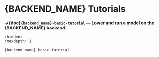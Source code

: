 # {BACKEND_NAME} Tutorials

**→{doc}`{backend_name}-basic-tutorial` — Lower and run a model on the {BACKEND_NAME} backend.**

```{toctree}
:hidden:
:maxdepth: 1

{backend_name}-basic-tutorial
```
